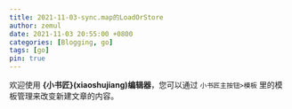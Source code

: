 ```yaml
---
title: 2021-11-03-sync.map的LoadOrStore
author: zemul
date: 2021-11-03 20:55:00 +0800
categories: [Blogging, go]
tags: [go]
pin: true
---
```




欢迎使用 **{小书匠}(xiaoshujiang)编辑器**，您可以通过 `小书匠主按钮>模板` 里的模板管理来改变新建文章的内容。